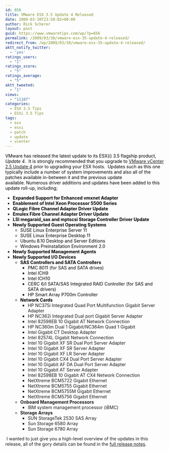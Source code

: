 ```yaml
---
id: 656
title: VMware ESX 3.5 Update 4 Released
date: 2009-03-30T23:58:02+00:00
author: Rick Scherer
layout: post
guid: https://www.vmwaretips.com/wp/?p=656
permalink: /2009/03/30/vmware-esx-35-update-4-released/
redirect_from: /wp/2009/03/30/vmware-esx-35-update-4-released/
aktt_notify_twitter:
  - 'yes'
ratings_users:
  - "1"
ratings_score:
  - "5"
ratings_average:
  - "5"
aktt_tweeted:
  - "1"
views:
  - "11107"
categories:
  - ESX 3.5 Tips
  - ESXi 3.5 Tips
tags:
  - esx
  - esxi
  - patch
  - update
  - vcenter
---
```

<span style="color: #000000;">VMware has released the latest update to its ESX(i) 3.5 flagship product, <em>Update 4</em>.  It is strongly recommended that you upgrade to <a href="https://www.vmwaretips.com/wp/2009/02/27/vmware-vcenter-25-u4-released/">VMware vCenter 2.5 Update 4</a> prior to upgrading your ESX hosts.  Updates such as this one typically include a number of system improvements and also all of the patches available in-between it and the previous update available. </span><span style="color: #000000;">Numerous driver additions and updates have been added to this update roll-up, including;</span>



  * **<span style="color: #000000;">Expanded Support for Enhanced vmxnet Adapter</span>**
  * **<span style="color: #000000;">Enablement of Intel Xeon Processor 5500 Series</span>**
  * **<span style="color: #000000;">QLogic Fibre Channel Adapter Driver Update</span>**
  * **<span style="color: #000000;">Emulex Fibre Channel Adapter Driver Update</span>**
  * **<span style="color: #000000;">LSI megaraid_sas and mptscsi Storage Controller Driver Update</span>**
  * **<span style="color: #000000;">Newly Supported Guest Operating Systems</span>** 
      * <span style="color: #000000;">SUSE Linux Enterprise Server 11</span>
      * <span style="color: #000000;">SUSE Linux Enterprise Desktop 11</span>
      * <span style="color: #000000;">Ubuntu 8.10 Desktop and Server Editions</span>
      * <span style="color: #000000;">Windows Preinstallation Environment 2.0</span>
  * **<span style="color: #000000;">Newly Supported Management Agents</span>**
  * **<span style="color: #000000;">Newly Supported I/O Devices</span>** 
      * <span style="color: #000000;"><strong>SAS Controllers and SATA Controllers</strong></span> 
          * <span style="color: #000000;">PMC 8011 (for SAS and SATA drives)</span>
          * <span style="color: #000000;">Intel ICH9 </span>
          * <span style="color: #000000;">Intel ICH10 </span>
          * <span style="color: #000000;">CERC 6/I SATA/SAS Integrated RAID Controller (for SAS and SATA drivers) </span>
          * <span style="color: #000000;">HP Smart Array P700m Controller</span>
      * <span style="color: #000000;"><strong>Network Cards</strong></span> 
          * HP NC375i Integrated Quad Port Multifunction Gigabit Server Adapter
          * HP NC362i Integrated Dual port Gigabit Server Adapter
          * Intel 82598EB 10 Gigabit AT Network Connection
          * HP NC360m Dual 1 Gigabit/NC364m Quad 1 Gigabit
          * Intel Gigabit CT Desktop Adapter
          * Intel 82574L Gigabit Network Connection
          * Intel 10 Gigabit XF SR Dual Port Server Adapter
          * Intel 10 Gigabit XF SR Server Adapter
          * Intel 10 Gigabit XF LR Server Adapter
          * Intel 10 Gigabit CX4 Dual Port Server Adapter
          * Intel 10 Gigabit AF DA Dual Port Server Adapter
          * Intel 10 Gigabit AT Server Adapter
          * Intel 82598EB 10 Gigabit AT CX4 Network Connection
          * NetXtreme BCM5722 Gigabit Ethernet
          * NetXtreme BCM5755 Gigabit Ethernet
          * NetXtreme BCM5755M Gigabit Ethernet
          * NetXtreme BCM5756 Gigabit Ethernet
      * **Onboard Management Processors** 
          * IBM system management processor (iBMC)
      * **Storage Arrays** 
          * SUN StorageTek 2530 SAS Array
          * Sun Storage 6580 Array
          * Sun Storage 6780 Array

 I wanted to just give you a high-level overview of the updates in this release, all of the gory details can be found in the <a href="http://www.vmware.com/support/vi3/doc/vi3_esx35u4_rel_notes.html" target="_blank">full release notes</a>.